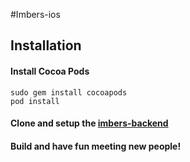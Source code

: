 #Imbers-ios

## Installation

#### Install Cocoa Pods
```
sudo gem install cocoapods
pod install
```

#### Clone and setup the [imbers-backend](https://github.com/52unicorns/imbers-backend)

#### Build and have fun meeting new people!
